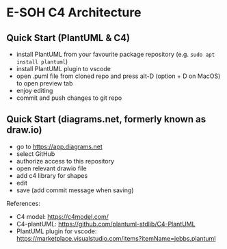 # E-SOH C4 Architecture

## Quick Start (PlantUML & C4)
* install PlantUML from your favourite package repository (e.g. `sudo apt install plantuml`)
* install PlantUML plugin to vscode
* open .puml file from cloned repo and press alt-D (option + D on MacOS) to open preview tab
* enjoy editing
* commit and push changes to git repo

## Quick Start (diagrams.net, formerly known as draw.io)
* go to https://app.diagrams.net
* select GitHub
* authorize access to this repository
* open relevant drawio file
* add c4 library for shapes
* edit
* save (add commit message when saving)

References:

* C4 model: https://c4model.com/
* C4-plantUML: https://github.com/plantuml-stdlib/C4-PlantUML
* PlantUML plugin for vscode: https://marketplace.visualstudio.com/items?itemName=jebbs.plantuml
